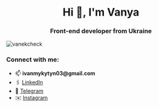 <h1 align="center">Hi 👋, I'm Vanya</h1>
<h3 align="center">Front-end developer from Ukraine</h3>

<p align="left"> <img src="https://komarev.com/ghpvc/?username=vanekcheck&label=Profile%20views&color=0e75b6&style=flat" alt="vanekcheck" /> </p>

<h3 align="left">Connect with me:</h3>
<ul>
  <li>📫 <b>ivanmykytyn03@gmail.com</b></li>
  <li>🖇 <a href="https://www.linkedin.com/in/ivan-mykytyn">LinkedIn</a> </li>
  <li>📸 <a href="https://t.me/VanekCheck">Telegram</a> </li>
  <li>✉️ <a href="https://instagram.com/vanek.check">Instagram</a> </li>
</ul>
